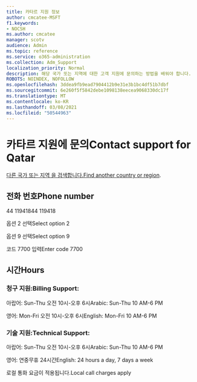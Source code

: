 ```yaml
---
title: 카타르 지원 정보
author: cmcatee-MSFT
f1.keywords:
- NOCSH
ms.author: cmcatee
manager: scotv
audience: Admin
ms.topic: reference
ms.service: o365-administration
ms.collection: Adm_Support
localization_priority: Normal
description: 해당 국가 또는 지역에 대한 고객 지원에 문의하는 방법을 배워야 합니다.
ROBOTS: NOINDEX, NOFOLLOW
ms.openlocfilehash: 3ddea9fb9ead7904412b9e31e3b1bc4df51b7dbf
ms.sourcegitcommit: 6e260f5f5842debe1098138eecea9068330dc17f
ms.translationtype: MT
ms.contentlocale: ko-KR
ms.lasthandoff: 03/08/2021
ms.locfileid: "50544963"
---
```

# <a name="contact-support-for-qatar"></a><span data-ttu-id="cdc33-103">카타르 지원에 문의</span><span class="sxs-lookup"><span data-stu-id="cdc33-103">Contact support for Qatar</span></span>

<span data-ttu-id="cdc33-104">[다른 국가 또는 지역 을 검색합니다.](../contact-support-for-business-products.md)</span><span class="sxs-lookup"><span data-stu-id="cdc33-104">[Find another country or region](../contact-support-for-business-products.md).</span></span>

## <a name="phone-number"></a><span data-ttu-id="cdc33-105">전화 번호</span><span class="sxs-lookup"><span data-stu-id="cdc33-105">Phone number</span></span>
<span data-ttu-id="cdc33-106">44 119418</span><span class="sxs-lookup"><span data-stu-id="cdc33-106">44 119418</span></span>

<span data-ttu-id="cdc33-107">옵션 2 선택</span><span class="sxs-lookup"><span data-stu-id="cdc33-107">Select option 2</span></span>

<span data-ttu-id="cdc33-108">옵션 9 선택</span><span class="sxs-lookup"><span data-stu-id="cdc33-108">Select option 9</span></span>

<span data-ttu-id="cdc33-109">코드 7700 입력</span><span class="sxs-lookup"><span data-stu-id="cdc33-109">Enter code 7700</span></span>

## <a name="hours"></a><span data-ttu-id="cdc33-110">시간</span><span class="sxs-lookup"><span data-stu-id="cdc33-110">Hours</span></span>
### <a name="billing-support"></a><span data-ttu-id="cdc33-111">청구 지원:</span><span class="sxs-lookup"><span data-stu-id="cdc33-111">Billing Support:</span></span>

<span data-ttu-id="cdc33-112">아랍어: Sun-Thu 오전 10시-오후 6시</span><span class="sxs-lookup"><span data-stu-id="cdc33-112">Arabic: Sun-Thu 10 AM-6 PM</span></span>

<span data-ttu-id="cdc33-113">영어: Mon-Fri 오전 10시-오후 6시</span><span class="sxs-lookup"><span data-stu-id="cdc33-113">English: Mon-Fri 10 AM-6 PM</span></span>

### <a name="technical-support"></a><span data-ttu-id="cdc33-114">기술 지원:</span><span class="sxs-lookup"><span data-stu-id="cdc33-114">Technical Support:</span></span>

<span data-ttu-id="cdc33-115">아랍어: Sun-Thu 오전 10시-오후 6시</span><span class="sxs-lookup"><span data-stu-id="cdc33-115">Arabic: Sun-Thu 10 AM-6 PM</span></span>

<span data-ttu-id="cdc33-116">영어: 연중무휴 24시간</span><span class="sxs-lookup"><span data-stu-id="cdc33-116">English: 24 hours a day, 7 days a week</span></span>

<span data-ttu-id="cdc33-117">로컬 통화 요금이 적용됩니다.</span><span class="sxs-lookup"><span data-stu-id="cdc33-117">Local call charges apply</span></span>
